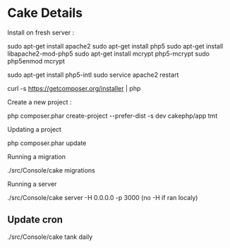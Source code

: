 # Cake Details

Install on fresh server :

  sudo apt-get install apache2
  sudo apt-get install php5
  sudo apt-get install libapache2-mod-php5
  sudo apt-get install mcrypt php5-mcrypt
  sudo php5enmod mcrypt

  sudo apt-get install php5-intl
  sudo service apache2 restart

  curl -s https://getcomposer.org/installer | php

Create a new project :

  php composer.phar  create-project  --prefer-dist -s dev  cakephp/app tmt

Updating a project

  php composer.phar update

Running a migration

./src/Console/cake migrations

Running a server

  ./src/Console/cake server -H 0.0.0.0 -p 3000
  (no -H if ran localy)

## Update cron

./src/Console/cake tank daily
